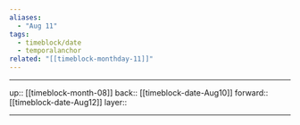 ```yaml
---
aliases:
  - "Aug 11"
tags:
  - timeblock/date
  - temporalanchor
related: "[[timeblock-monthday-11]]"
---
```




***

up:: [[timeblock-month-08]]
back:: [[timeblock-date-Aug10]]
forward:: [[timeblock-date-Aug12]]
layer:: 

***
